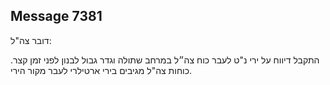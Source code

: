 ## Message 7381

דובר צה"ל:

התקבל דיווח על ירי נ"ט לעבר כוח צה״ל במרחב שתולה וגדר גבול לבנון לפני זמן קצר. 
כוחות צה"ל מגיבים בירי ארטילרי לעבר מקור הירי.

